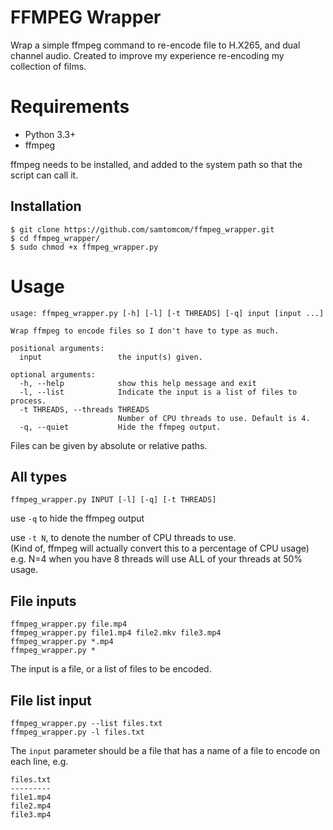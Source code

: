 # FFMPEG Wrapper

Wrap a simple ffmpeg command to re-encode file to H.X265, and dual channel audio.
Created to improve my experience re-encoding my collection of films.

# Requirements

* Python 3.3+
* ffmpeg 

ffmpeg needs to be installed, and added to the system path so that the script can call it.

## Installation

    $ git clone https://github.com/samtomcom/ffmpeg_wrapper.git
    $ cd ffmpeg_wrapper/
    $ sudo chmod +x ffmpeg_wrapper.py

# Usage

```
usage: ffmpeg_wrapper.py [-h] [-l] [-t THREADS] [-q] input [input ...]

Wrap ffmpeg to encode files so I don't have to type as much.

positional arguments:
  input                 the input(s) given.

optional arguments:
  -h, --help            show this help message and exit
  -l, --list            Indicate the input is a list of files to process.
  -t THREADS, --threads THREADS
                        Number of CPU threads to use. Default is 4.
  -q, --quiet           Hide the ffmpeg output.
```

Files can be given by absolute or relative paths.

## All types

    ffmpeg_wrapper.py INPUT [-l] [-q] [-t THREADS]
	
use `-q` to hide the ffmpeg output

use `-t N`, to denote the number of CPU threads to use.  
(Kind of, ffmpeg will actually convert this to a percentage of CPU usage)  
e.g. N=4 when you have 8 threads will use ALL of your threads at 50% usage.

## File inputs

    ffmpeg_wrapper.py file.mp4
    ffmpeg_wrapper.py file1.mp4 file2.mkv file3.mp4
    ffmpeg_wrapper.py *.mp4
    ffmpeg_wrapper.py * 

The input is a file, or a list of files to be encoded.

## File list input

    ffmpeg_wrapper.py --list files.txt
	ffmpeg_wrapper.py -l files.txt
	
The `input` parameter should be a file that has a name of a file to
encode on each line, e.g.

    files.txt
	---------
	file1.mp4
	file2.mp4
	file3.mp4




